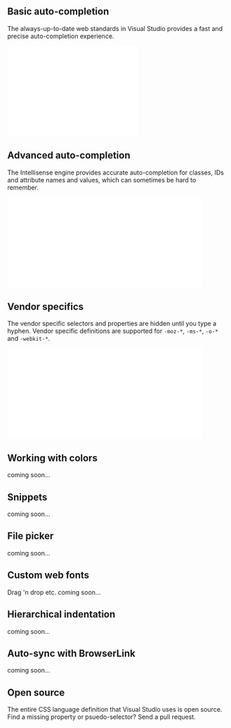 ﻿<properties
			pageTitle="CSS"
			description="The new CSS editor in Visual Studio fully supports all versions of CSS including aspects of version 4."
			slug="css"
			order="300"
			keywords="css, intellisense, stylesheets"
/>

## Basic auto-completion
The always-up-to-date web standards in Visual Studio provides a
fast and precise auto-completion experience.

![Basic auto completion](_assets/css-auto-completion.gif)

## Advanced auto-completion
The Intellisense engine provides accurate auto-completion for
classes, IDs and attribute names and values, which can sometimes
be hard to remember.

![Advanced auto completion](_assets/css-advanced-auto-completion.gif)

## Vendor specifics
The vendor specific selectors and properties are hidden until you
type a hyphen. Vendor specific definitions are supported for `-moz-*`, 
`-ms-*`, `-o-*` and `-webkit-*`.

![Vendor specifics](_assets/css-vendor-specifics.gif)

## Working with colors
coming soon...

## Snippets
coming soon...

## File picker
coming soon...

## Custom web fonts
Drag 'n drop etc.
coming soon...

## Hierarchical indentation
coming soon...

## Auto-sync with BrowserLink
coming soon...

## Open source
The entire CSS language definition that Visual Studio uses is open source.
Find a missing property or psuedo-selector? Send a pull request.